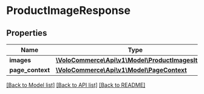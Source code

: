 # ProductImageResponse

## Properties
Name | Type | Description | Notes
------------ | ------------- | ------------- | -------------
**images** | [**\VoloCommerce\Api\v1\Model\ProductImagesItems[]**](ProductImagesItems.md) |  | [optional] 
**page_context** | [**\VoloCommerce\Api\v1\Model\PageContext**](PageContext.md) |  | [optional] 

[[Back to Model list]](../README.md#documentation-for-models) [[Back to API list]](../README.md#documentation-for-api-endpoints) [[Back to README]](../README.md)


